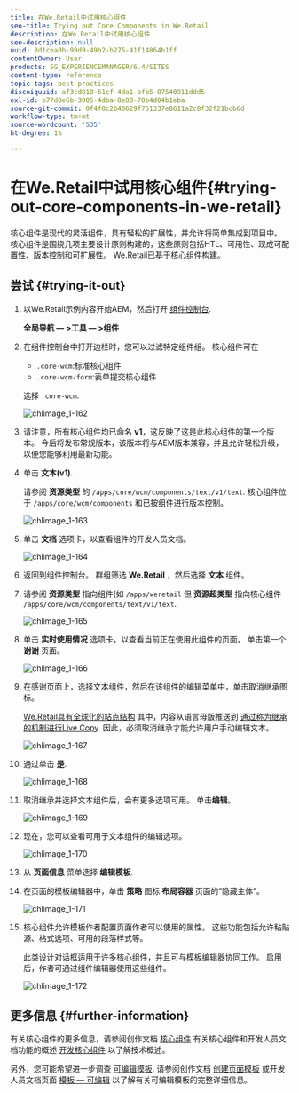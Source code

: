 ```yaml
---
title: 在We.Retail中试用核心组件
seo-title: Trying out Core Components in We.Retail
description: 在We.Retail中试用核心组件
seo-description: null
uuid: 8d1cea0b-99d9-49b2-b275-41f14864b1ff
contentOwner: User
products: SG_EXPERIENCEMANAGER/6.4/SITES
content-type: reference
topic-tags: best-practices
discoiquuid: af3cd818-61cf-4da1-bfb5-87540911ddd5
exl-id: b77d0e6b-3005-4dba-8e88-70b4d04b1eba
source-git-commit: 0f4f8c2640629f751337e8611a2c8f32f21bcb6d
workflow-type: tm+mt
source-wordcount: '535'
ht-degree: 1%

---
```


# 在We.Retail中试用核心组件{#trying-out-core-components-in-we-retail}

核心组件是现代的灵活组件，具有轻松的扩展性，并允许将简单集成到项目中。 核心组件是围绕几项主要设计原则构建的，这些原则包括HTL、可用性、现成可配置性、版本控制和可扩展性。 We.Retail已基于核心组件构建。

## 尝试 {#trying-it-out}

1. 以We.Retail示例内容开始AEM，然后打开 [组件控制台](/help/sites-authoring/default-components-console.md).

   **全局导航 — >工具 — >组件**

1. 在组件控制台中打开边栏时，您可以过滤特定组件组。 核心组件可在

   * `.core-wcm`:标准核心组件
   * `.core-wcm-form`:表单提交核心组件

   选择 `.core-wcm`.

   ![chlimage_1-162](assets/chlimage_1-162.png)

1. 请注意，所有核心组件均已命名 **v1**，这反映了这是此核心组件的第一个版本。 今后将发布常规版本，该版本将与AEM版本兼容，并且允许轻松升级，以便您能够利用最新功能。
1. 单击 **文本(v1)**.

   请参阅 **资源类型** 的 `/apps/core/wcm/components/text/v1/text`. 核心组件位于 `/apps/core/wcm/components` 和已按组件进行版本控制。

   ![chlimage_1-163](assets/chlimage_1-163.png)

1. 单击 **文档** 选项卡，以查看组件的开发人员文档。

   ![chlimage_1-164](assets/chlimage_1-164.png)

1. 返回到组件控制台。 群组筛选 **We.Retail** ，然后选择 **文本** 组件。
1. 请参阅 **资源类型** 指向组件(如 `/apps/weretail` 但 **资源超类型** 指向核心组件 `/apps/core/wcm/components/text/v1/text`.

   ![chlimage_1-165](assets/chlimage_1-165.png)

1. 单击 **实时使用情况** 选项卡，以查看当前正在使用此组件的页面。 单击第一个 **谢谢** 页面。

   ![chlimage_1-166](assets/chlimage_1-166.png)

1. 在感谢页面上，选择文本组件，然后在该组件的编辑菜单中，单击取消继承图标。

   [We.Retail具有全球化的站点结构](/help/sites-developing/we-retail-globalized-site-structure.md) 其中，内容从语言母版推送到 [通过称为继承的机制进行Live Copy](/help/sites-administering/msm.md). 因此，必须取消继承才能允许用户手动编辑文本。

   ![chlimage_1-167](assets/chlimage_1-167.png)

1. 通过单击 **是**.

   ![chlimage_1-168](assets/chlimage_1-168.png)

1. 取消继承并选择文本组件后，会有更多选项可用。 单击**编辑**。

   ![chlimage_1-169](assets/chlimage_1-169.png)

1. 现在，您可以查看可用于文本组件的编辑选项。

   ![chlimage_1-170](assets/chlimage_1-170.png)

1. 从 **页面信息** 菜单选择 **编辑模板**.
1. 在页面的模板编辑器中，单击 **策略** 图标 **布局容器** 页面的“隐藏主体”。

   ![chlimage_1-171](assets/chlimage_1-171.png)

1. 核心组件允许模板作者配置页面作者可以使用的属性。 这些功能包括允许粘贴源、格式选项、可用的段落样式等。

   此类设计对话框适用于许多核心组件，并且可与模板编辑器协同工作。 启用后，作者可通过组件编辑器使用这些组件。

   ![chlimage_1-172](assets/chlimage_1-172.png)

## 更多信息 {#further-information}

有关核心组件的更多信息，请参阅创作文档 [核心组件](https://experienceleague.adobe.com/docs/experience-manager-core-components/using/introduction.html?lang=zh-Hans) 有关核心组件和开发人员文档功能的概述 [开发核心组件](https://helpx.adobe.com/experience-manager/core-components/using/developing.html) 以了解技术概述。

另外，您可能希望进一步调查 [可编辑模板](/help/sites-developing/we-retail-editable-templates.md). 请参阅创作文档 [创建页面模板](/help/sites-authoring/templates.md) 或开发人员文档页面 [模板 — 可编辑](/help/sites-developing/page-templates-editable.md) 以了解有关可编辑模板的完整详细信息。
